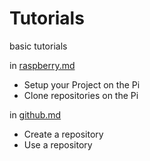 # Tutorials
basic tutorials


in [raspberry.md](https://github.com/PolluxSpace/Tutorials/blob/main/tutorials/raspberry.md)
- Setup your Project on the Pi
- Clone repositories on the Pi

in [github.md](https://github.com/PolluxSpace/Tutorials/blob/main/tutorials/github.md)
- Create a repository
- Use a repository